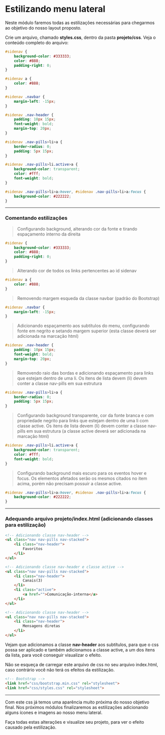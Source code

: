 # Estilizando menu lateral

Neste módulo faremos todas as estilizações necessárias para chegarmos ao objetivo do nosso layout proposto.

Crie um arquivo, chamado **styles.css**, dentro da pasta **projeto/css**. Veja o conteúdo completo do arquivo:

```css
#sidenav {
    background-color: #333333;
    color: #888;
    padding-right: 0;
}

#sidenav a {
    color: #888;
}

#sidenav .navbar {
    margin-left: -15px;
}

#sidenav .nav-header {
    padding: 10px 15px;
    font-weight: bold;
    margin-top: 20px;
}

#sidenav .nav-pills>li>a {
    border-radius: 0;
    padding: 5px 15px;
}

#sidenav .nav-pills>li.active>a {
    background-color: transparent;
    color: #fff;
    font-weight: bold;
}

#sidenav .nav-pills>li>a:hover, #sidenav .nav-pills>li>a:focus {
    background-color: #222222;
}
```

***

### Comentando estilizações

> Configurando background, alterando cor da fonte e tirando espaçamento interno da direita

```css
#sidenav {
    background-color: #333333;
    color: #888;
    padding-right: 0;
}
```

> Alterando cor de todos os links pertencentes ao id sidenav

```css
#sidenav a {
    color: #888;
}
```

> Removendo margem esqueda da classe navbar (padrão do Bootstrap)

```css
#sidenav .navbar {
    margin-left: -15px;
}
```

> Adicionando espaçamento aos subtítulos do menu, configurando fonte em negrito e setando margem superior (esta classe deverá ser adicionada na marcação html)

```css
#sidenav .nav-header {
    padding: 10px 15px;
    font-weight: bold;
    margin-top: 20px;
}
```

> Removendo raio das bordas e adicionando espaçamento para links que estejam dentro de uma li. Os itens de lista devem (li) devem conter a classe nav-pills em sua estrutura

```css
#sidenav .nav-pills>li>a {
    border-radius: 0;
    padding: 5px 15px;
}
```

> Configurando background transparente, cor da fonte branca e com propriedade negrito para links que estejam dentro de uma li com classe active. Os itens de lista devem (li) devem conter a classe nav-pills em sua estrutura (a classe active deverá ser adicionada na marcação html) 

```css
#sidenav .nav-pills>li.active>a {
    background-color: transparent;
    color: #fff;
    font-weight: bold;
}
```

> Configurando background mais escuro para os eventos hover e focus. Os elementos afetados serão os mesmos citados no item acima, porém não precisam possuir a classe active.

```css
#sidenav .nav-pills>li>a:hover, #sidenav .nav-pills>li>a:focus {
    background-color: #222222;
}
```

***

### Adequando arquivo projeto/index.html (adicionando classes para estilização)

```html
<!-- Adicionando classe nav-header -->
<ul class="nav nav-pills nav-stacked">
    <li class="nav-header">
        Favoritos
    </li>
</ul>

<!-- Adicionando classe nav-header e classe active -->
<ul class="nav nav-pills nav-stacked">
    <li class="nav-header">
        Canais(3)
    </li>
    <li class="active">
        <a href="">Comunicação-interna</a>
    </li>
</ul>

<!-- Adicionando classe nav-header -->
<ul class="nav nav-pills nav-stacked">
    <li class="nav-header">
        Mensagens diretas
    </li>
</ul>
```

Vejam que adicionamos a classe **nav-header** aos subtítulos, para que o css possa ser aplicado e também adicionamos a classe active, a um dos itens da lista, para você conseguir visualizar o efeito.

Não se esqueça de carregar este arquivo de css no seu arquivo index.html, caso contrário você não terá os efeitos da estilização.

```html
<!-- Bootstrap -->
<link href="css/bootstrap.min.css" rel="stylesheet">
<link href="css/styles.css" rel="stylesheet">
```

***

Com este css já temos uma aparência muito próxima do nosso objetivo final. Nos próximos módulos finalizaremos as estilizações adicionando alguns ícones e imagens ao nosso menu lateral.

Faça todas estas alterações e visualize seu projeto, para ver o efeito causado pela estilização.